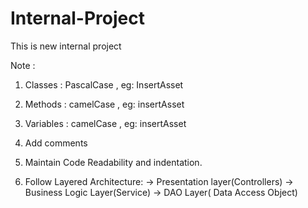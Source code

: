 # Internal-Project
 This is new internal project


Note :

1) Classes : PascalCase , eg: InsertAsset

2) Methods : camelCase , eg: insertAsset

3) Variables : camelCase , eg: insertAsset

4) Add comments 

5) Maintain Code Readability and indentation.

6) Follow Layered Architecture:
   -> Presentation layer(Controllers)
   -> Business Logic Layer(Service)
   -> DAO Layer( Data Access Object)
   

